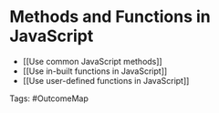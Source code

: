 # Methods and Functions in JavaScript

- [[Use common JavaScript methods]]
- [[Use in-built functions in JavaScript]]
- [[Use user-defined functions in JavaScript]]

Tags: #OutcomeMap